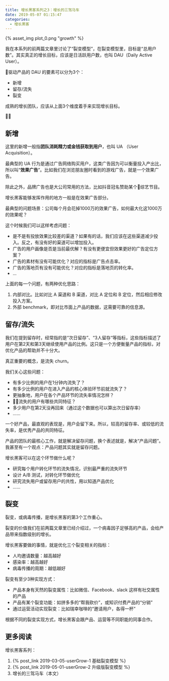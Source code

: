 ```yaml
---
title: 增长黑客系列之3：增长的三驾马车
date: 2019-05-07 01:15:47
categories:
  - 增长黑客
---
```


{% asset_img plot_0.png  "growth" %}

我在本系列的前两篇文章里讨论了“裂变模型”，在裂变模型里，目标是“总用户数”。其实真正的增长目标，应该是日活跃用户数，也叫 DAU（Daily Active User）。

驱动产品的 DAU 的要素可以分为3个：
- 新增
- 留存/流失
- 裂变

成熟的增长团队，应该从上面3个维度着手来实现增长目标。

<!-- more -->

## 新增

这里的新增一般指**团队消耗精力或金钱获取到用户**，也叫 UA （User Acquisition）。

最典型的 UA 行为是通过广告网络购买用户，这类广告因为可以衡量投入产出比，所以叫“**效果广告**”。比如我们在浏览朋友圈时看到的游戏广告，就是一个效果广告。

除此之外，品牌广告也是大公司常用的方法，比如抖音冠名赞助某个综艺节目。

增长黑客能够发挥作用的地方一般是在效果广告部分。

最典型的问题场景：公司每个月会花掉1000万的效果广告，如何最大化这1000万的效果呢？

这个时候我们可以这样考虑问题：
- 是不是有投放效果比较差的渠道？如果有的话，我们应该在这些渠道减少投入。反之，有没有好的渠道可以增加投入。
- 广告的用户画像是否是当前最优解？有没有更便宜但效果更好的广告定位方案？
- 广告的素材有没有可能优化？对应的指标是广告点击率。
- 广告的落地页有没有可能优化？对应的指标是落地页的转化率。
- ...

上面的每一个问题，有两种优化思路：
1. 内部对比。比如对比 A 渠道和 B 渠道，对比 A 定位和 B 定位，然后相应修改投入方案。
2. 外部 benchmark，即对比市面上产品的数据，这需要可靠的信息源。

## 留存/流失

我们在提到留存时，经常指的是“次日留存”、“3人留存“等指标，这些指标描述了用户在第2天和第3天继续使用产品的比例。这只是一个方便衡量产品的指标，对优化产品的帮助并不十分大。

真正重要的概念，是流失 churn。

我们关心这些问题：
- 有多少比例的用户在1分钟内流失了？
- 有多少比例的用户在进入产品的核心体验环节前就流失了？
- 更抽象地，用户在各个产品环节的流失率情况怎样？
- 流失的用户有哪些共同特征？
- 多少用户在第2天没再回来（通过这个数据也可以算出次日留存率）
- ......

一个好产品，最直观的表现是，用户会留下来。所以，较高的留存率、或较低的流失率，是优秀产品的共同特征。

产品的团队的最核心工作，就是解决留存问题，换个表述就是，解决“产品问题”。我甚至有一个观点：产品问题其实就是留存问题。

增长黑客可以在这个环节做什么呢？
- 研究每个用户转化环节的流失情况，识别最严重的流失环节
- 设计 A/B 测试，对转化环节做优化
- 研究流失用户或留存用户的共性，用以知道产品优化
- ......

## 裂变

裂变，或病毒传播，是增长黑客的第3个工作重心。

裂变的价值我们在前两篇文章里已经介绍过，一个病毒因子足够高的产品，会给产品带来指数级别的增长。

增长黑客要做的事情，就是优化三个裂变相关的指标：
- 人均邀请数量：越高越好
- 感染率：越高越好
- 病毒传播的周期：越低越好

裂变有至少3种实现方式：
- 产品本身有天然的裂变属性：比如微信、Facebook、slack 这样有社交属性的产品
- 产品有某个裂变功能：如拼多多的“帮我砍价”，或知识付费产品的“分销”
- 通过运营活动实现裂变：比如瑞幸咖啡的“邀请用户，各得一杯”

根据不同的裂变实现方式，增长黑客会跟产品、运营等不同职能的同事合作。


## 更多阅读

增长黑客系列：
1. {% post_link 2019-03-05-userGrow-1 基础裂变模型 %} 
1. {% post_link 2019-05-01-userGrow-2 升级版裂变模型 %} 
1. 增长的三驾马车（本文）